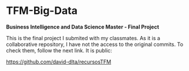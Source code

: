 # TFM-Big-Data
**Business Intelligence and Data Science Master - Final Project**

This is the final project I submited with my classmates. As it is a collaborative repository, I have not the access to the original commits. To check them, follow the next link. It is public:

https://github.com/david-dlta/recursosTFM
